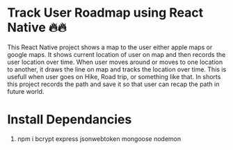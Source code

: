 # Track User Roadmap using React Native 🔥🔥
This React Native project shows a map to the user either apple maps or google maps. It shows current location of user on map and then records the user location over time. When user moves around or moves to one location to another, it draws the line on map and tracks the location over time. This is usefull when user goes on Hike, Road trip, or something like that. In shorts this project records the path and save it so that user can recap the path in future world.

# Install Dependancies

1. npm i bcrypt express jsonwebtoken mongoose nodemon